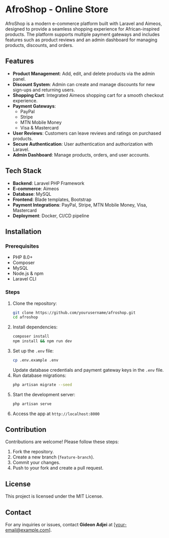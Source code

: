 # AfroShop - Online Store

AfroShop is a modern e-commerce platform built with Laravel and Aimeos, designed to provide a seamless shopping experience for African-inspired products. The platform supports multiple payment gateways and includes features such as product reviews and an admin dashboard for managing products, discounts, and orders.

## Features

- **Product Management**: Add, edit, and delete products via the admin panel.
- **Discount System**: Admin can create and manage discounts for new sign-ups and returning users.
- **Shopping Cart**: Integrated Aimeos shopping cart for a smooth checkout experience.
- **Payment Gateways**:
  - PayPal
  - Stripe
  - MTN Mobile Money
  - Visa & Mastercard
- **User Reviews**: Customers can leave reviews and ratings on purchased products.
- **Secure Authentication**: User authentication and authorization with Laravel.
- **Admin Dashboard**: Manage products, orders, and user accounts.

## Tech Stack

- **Backend**: Laravel PHP Framework
- **E-commerce**: Aimeos
- **Database**: MySQL
- **Frontend**: Blade templates, Bootstrap
- **Payment Integrations**: PayPal, Stripe, MTN Mobile Money, Visa, Mastercard
- **Deployment**: Docker, CI/CD pipeline

## Installation

### Prerequisites

- PHP 8.0+
- Composer
- MySQL
- Node.js & npm
- Laravel CLI

### Steps

1. Clone the repository:
   ```sh
   git clone https://github.com/yourusername/afroshop.git
   cd afroshop
   ```
2. Install dependencies:
   ```sh
   composer install
   npm install && npm run dev
   ```
3. Set up the `.env` file:
   ```sh
   cp .env.example .env
   ```
   Update database credentials and payment gateway keys in the `.env` file.
4. Run database migrations:
   ```sh
   php artisan migrate --seed
   ```
5. Start the development server:
   ```sh
   php artisan serve
   ```
6. Access the app at `http://localhost:8000`

## Contribution

Contributions are welcome! Please follow these steps:

1. Fork the repository.
2. Create a new branch (`feature-branch`).
3. Commit your changes.
4. Push to your fork and create a pull request.

## License

This project is licensed under the MIT License.

## Contact

For any inquiries or issues, contact **Gideon Adjei** at [your-email@example.com].

